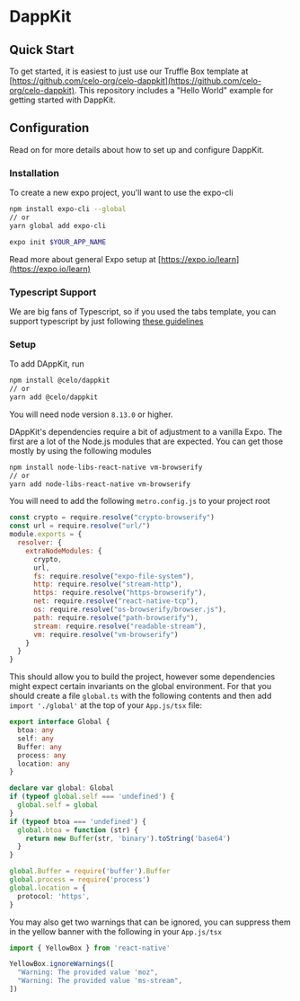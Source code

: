 # DappKit

## Quick Start

To get started, it is easiest to just use our Truffle Box template at [https://github.com/celo-org/celo-dappkit](https://github.com/celo-org/celo-dappkit). This repository includes a "Hello World" example for getting started with DappKit.

## Configuration

Read on for more details about how to set up and configure DappKit. 

### Installation

To create a new expo project, you'll want to use the expo-cli

```bash
npm install expo-cli --global
// or
yarn global add expo-cli

expo init $YOUR_APP_NAME
```

Read more about general Expo setup at [https://expo.io/learn](https://expo.io/learn)

### Typescript Support

We are big fans of Typescript, so if you used the tabs template, you can support typescript by just following [these guidelines](https://docs.expo.io/versions/latest/guides/typescript/)

### Setup

To add DAppKit, run

```bash
npm install @celo/dappkit
// or
yarn add @celo/dappkit
```

You will need node version `8.13.0` or higher.

DAppKit's dependencies require a bit of adjustment to a vanilla Expo. The first are a lot of the Node.js modules that are expected. You can get those mostly by using the following modules

```bash
npm install node-libs-react-native vm-browserify
// or
yarn add node-libs-react-native vm-browserify
```

You will need to add the following `metro.config.js` to your project root

```js
const crypto = require.resolve("crypto-browserify")
const url = require.resolve("url/")
module.exports = {
  resolver: {
    extraNodeModules: {
      crypto,
      url,
      fs: require.resolve("expo-file-system"),
      http: require.resolve("stream-http"),
      https: require.resolve("https-browserify"),
      net: require.resolve("react-native-tcp"),
      os: require.resolve("os-browserify/browser.js"),
      path: require.resolve("path-browserify"),
      stream: require.resolve("readable-stream"),
      vm: require.resolve("vm-browserify")
    }
  }
}
```

This should allow you to build the project, however some dependencies might expect certain invariants on the global environment. For that you should create a file `global.ts` with the following contents and then add `import './global'` at the top of your `App.js/tsx` file:

```typescript
export interface Global {
  btoa: any
  self: any
  Buffer: any
  process: any
  location: any
}

declare var global: Global
if (typeof global.self === 'undefined') {
  global.self = global
}
if (typeof btoa === 'undefined') {
  global.btoa = function (str) {
    return new Buffer(str, 'binary').toString('base64')
  }
}

global.Buffer = require('buffer').Buffer
global.process = require('process')
global.location = {
  protocol: 'https',
}
```

You may also get two warnings that can be ignored, you can suppress them in the yellow banner with the following in your `App.js/tsx`

```typescript
import { YellowBox } from 'react-native'

YellowBox.ignoreWarnings([
  "Warning: The provided value 'moz",
  "Warning: The provided value 'ms-stream",
])
```
